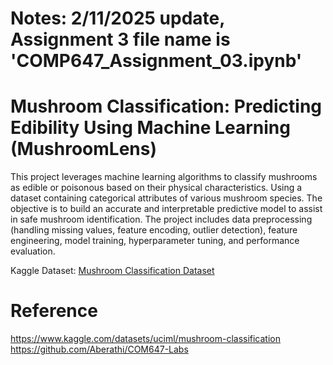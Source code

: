 # Notes: 2/11/2025 update, Assignment 3 file name is 'COMP647_Assignment_03.ipynb'


# Mushroom Classification: Predicting Edibility Using Machine Learning (MushroomLens)

This project leverages machine learning algorithms to classify mushrooms as edible or poisonous based on their physical characteristics. Using a dataset containing categorical attributes of various mushroom species. The objective is to build an accurate and interpretable predictive model to assist in safe mushroom identification. The project includes data preprocessing (handling missing values, feature encoding, outlier detection), feature engineering, model training, hyperparameter tuning, and performance evaluation.

Kaggle Dataset: [Mushroom Classification Dataset](https://www.kaggle.com/datasets/uciml/mushroom-classification)

# Reference
https://www.kaggle.com/datasets/uciml/mushroom-classification
https://github.com/Aberathi/COM647-Labs
